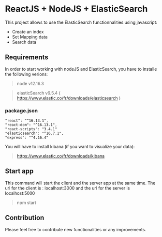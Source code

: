 # ReactJS + NodeJS + ElasticSearch

This project allows to use the ElasticSearch functionnalities using javascript:
  - Create an index
  - Set Mapping data
  - Search data


## Requirements

In order to start working with nodeJS and ElasticSearch, you have to installe the following verions:
> node v12.16.3

> elasticSearch v6.5.4 ( https://www.elastic.co/fr/downloads/elasticsearch )

### package.json 
    "react": "^16.13.1",
    "react-dom": "^16.13.1",
    "react-scripts": "3.4.1"
    "elasticsearch": "^16.7.1",
    "express": "^4.16.4"
    
You will have to install kibana (if you want to visualize your data):

> https://www.elastic.co/fr/downloads/kibana

## Start app
This command will start the client and the server app at the same time. The url for the client is : localhost:3000 and the url for the server is localhost:5000
> npm start

## Contribution
Please feel free to contribute new functionalities or any improvements.
